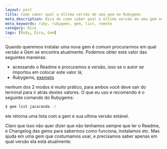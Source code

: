 ```yaml
---
layout: post
title: Como saber qual a última versão de uma gem no Rubygems
meta_description: Dica de como saber qual a última versão de uma gem no Rubygems
meta_keywords: ruby, rubygems, gem, list, remote
category: Dica
tags: [Ruby, Dica, Gem]
---
```


Quando queremos instalar uma nova gem é comum procurarmos em qual versão a Gem se encontra atualmente. Podemos obter este valor das seguintes maneiras:

- acessando o Readme e procuramos a versão, isso se o autor se importou em colocar este valor lá;
- Rubygems, [exemplo](https://rubygems.org/gems/jacaranda)

nenhum dos 2 modos é muito prático, para ambos você deve sair do terminal para ir atrás destes valores. O que eu uso e recomendo é o seguinte comando do Rubygems:

```bash
$ gem list jacaranda -r
```

ele retorna uma lista com a gem e sua ultima versão estável.

Claro que isso não quer dizer que não tenhamos sempre que ler o Readme, e Changelog das gems para sabermos como funciona, instalamos etc. Mas ajuda em uma gem que costumamos usar, e precisamos saber apenas em qual versão ela está atualmente.

